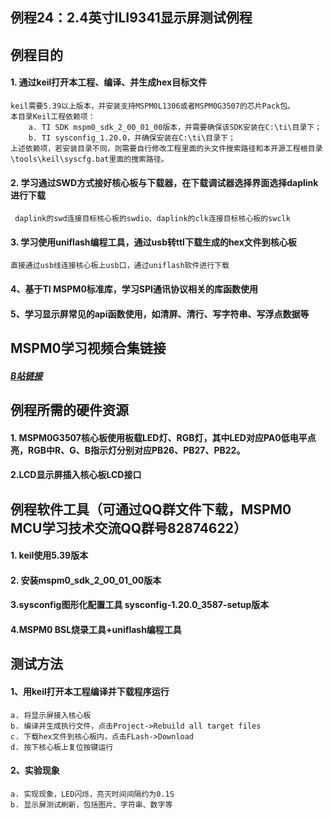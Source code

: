 ## 例程24：2.4英寸ILI9341显示屏测试例程

## 例程目的
#### 1. 通过keil打开本工程、编译、并生成hex目标文件

```
keil需要5.39以上版本，并安装支持MSPM0L1306或者MSPM0G3507的芯片Pack包。  
本目录Keil工程依赖项：  
	a. TI SDK mspm0_sdk_2_00_01_00版本，并需要确保该SDK安装在C:\ti\目录下；  
	b. TI sysconfig_1.20.0，并确保安装在C:\ti\目录下；  
上述依赖项，若安装目录不同，则需要自行修改工程里面的头文件搜索路径和本开源工程根目录\tools\keil\syscfg.bat里面的搜索路径。  
```

#### 2. 学习通过SWD方式接好核心板与下载器，在下载调试器选择界面选择daplink进行下载

```
 daplink的swd连接目标核心板的swdio、daplink的clk连接目标核心板的swclk
```

#### 3. 学习使用uniflash编程工具，通过usb转ttl下载生成的hex文件到核心板
	直接通过usb线连接核心板上usb口，通过uniflash软件进行下载

#### 4、基于TI MSPM0标准库，学习SPI通讯协议相关的库函数使用

#### 5、学习显示屏常见的api函数使用，如清屏、清行、写字符串、写浮点数据等



## MSPM0学习视频合集链接

##### [B站链接](https://www.bilibili.com/video/BV1Ei421Q7n9/)



## 例程所需的硬件资源
#### 1. MSPM0G3507核心板使用板载LED灯、RGB灯，其中LED对应PA0低电平点亮，RGB中R、G、B指示灯分别对应PB26、PB27、PB22。

#### 2.LCD显示屏插入核心板LCD接口



## 例程软件工具（可通过QQ群文件下载，MSPM0 MCU学习技术交流QQ群号82874622）
#### 1. keil使用5.39版本
#### 2. 安装mspm0_sdk_2_00_01_00版本

#### 3.sysconfig图形化配置工具 sysconfig-1.20.0_3587-setup版本

#### 4.MSPM0 BSL烧录工具+uniflash编程工具



## 测试方法
#### 1、用keil打开本工程编译并下载程序运行
    a. 将显示屏接入核心板
    b. 编译并生成执行文件，点击Project->Rebuild all target files  
    c. 下载hex文件到核心板内，点击FLash->Download
    d. 按下核心板上复位按键运行
#### 2、实验现象

```
a. 实现现象，LED闪烁，亮灭时间间隔约为0.1S
b. 显示屏测试刷新，包括图片、字符串、数字等
```

